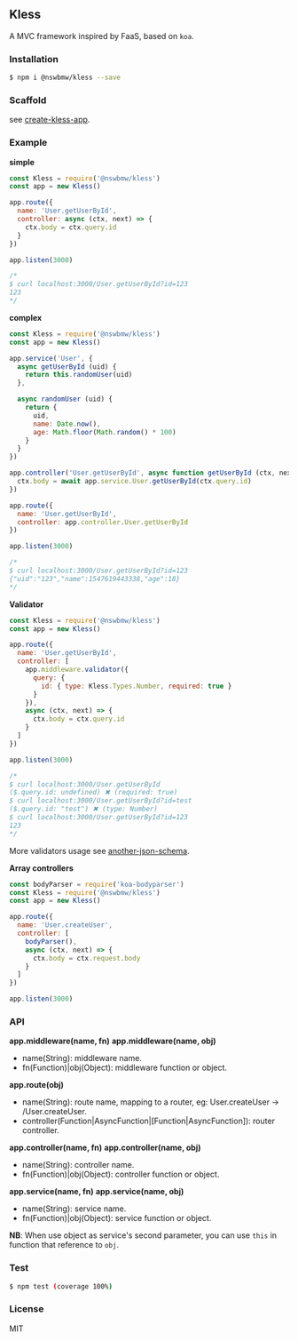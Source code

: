 ## Kless

A MVC framework inspired by FaaS, based on `koa`.

### Installation

```sh
$ npm i @nswbmw/kless --save
```

### Scaffold

see [create-kless-app](https://github.com/nswbmw/create-kless-app).

### Example

**simple**

```js
const Kless = require('@nswbmw/kless')
const app = new Kless()

app.route({
  name: 'User.getUserById',
  controller: async (ctx, next) => {
    ctx.body = ctx.query.id
  }
})

app.listen(3000)

/*
$ curl localhost:3000/User.getUserById?id=123
123
*/
```

**complex**

```js
const Kless = require('@nswbmw/kless')
const app = new Kless()

app.service('User', {
  async getUserById (uid) {
    return this.randomUser(uid)
  },

  async randomUser (uid) {
    return {
      uid,
      name: Date.now(),
      age: Math.floor(Math.random() * 100)
    }
  }
})

app.controller('User.getUserById', async function getUserById (ctx, next) {
  ctx.body = await app.service.User.getUserById(ctx.query.id)
})

app.route({
  name: 'User.getUserById',
  controller: app.controller.User.getUserById
})

app.listen(3000)

/*
$ curl localhost:3000/User.getUserById?id=123
{"uid":"123","name":1547619443338,"age":18}
*/
```

**Validator**

```js
const Kless = require('@nswbmw/kless')
const app = new Kless()

app.route({
  name: 'User.getUserById',
  controller: [
    app.middleware.validator({
      query: {
        id: { type: Kless.Types.Number, required: true }
      }
    }),
    async (ctx, next) => {
      ctx.body = ctx.query.id
    }
  ]
})

app.listen(3000)

/*
$ curl localhost:3000/User.getUserById
($.query.id: undefined) ✖ (required: true)
$ curl localhost:3000/User.getUserById?id=test
($.query.id: "test") ✖ (type: Number)
$ curl localhost:3000/User.getUserById?id=123
123
*/
```

More validators usage see [another-json-schema](https://github.com/nswbmw/another-json-schema).

**Array controllers**

```js
const bodyParser = require('koa-bodyparser')
const Kless = require('@nswbmw/kless')
const app = new Kless()

app.route({
  name: 'User.createUser',
  controller: [
    bodyParser(),
    async (ctx, next) => {
      ctx.body = ctx.request.body
    }
  ]
})

app.listen(3000)
```

### API

**app.middleware(name, fn)**
**app.middleware(name, obj)**

- name(String): middleware name.
- fn(Function)|obj(Object): middleware function or object.

**app.route(obj)**

- name(String): route name, mapping to a router, eg: User.createUser -> /User.createUser.
- controller(Function|AsyncFunction|[Function|AsyncFunction]): router controller.

**app.controller(name, fn)**
**app.controller(name, obj)**

- name(String): controller name.
- fn(Function)|obj(Object): controller function or object.

**app.service(name, fn)**
**app.service(name, obj)**

- name(String): service name.
- fn(Function)|obj(Object): service function or object.

**NB**: When use object as service's second parameter, you can use `this` in function that reference to `obj`.

### Test

```sh
$ npm test (coverage 100%)
```

### License

MIT
